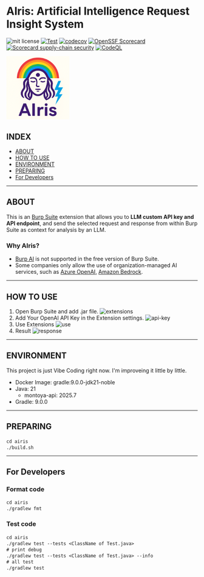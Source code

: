 # AIris: Artificial Intelligence Request Insight System

![mit license](https://img.shields.io/github/license/RyosukeDTomita/airis)
[![Test](https://github.com/RyosukeDTomita/airis-burp-extensions/actions/workflows/test-coverage.yml/badge.svg)](https://github.com/RyosukeDTomita/airis-burp-extensions/actions/workflows/test-coverage.yml)
[![codecov](https://codecov.io/gh/RyosukeDTomita/airis-burp-extensions/branch/main/graph/badge.svg)](https://codecov.io/gh/RyosukeDTomita/airis-burp-extensions)
[![OpenSSF Scorecard](https://api.securityscorecards.dev/projects/github.com/RyosukeDTomita/airis-burp-extensions/badge)](https://securityscorecards.dev/viewer/?uri=github.com/RyosukeDTomita/airis-burp-extensions)
[![Scorecard supply-chain security](https://github.com/RyosukeDTomita/airis-burp-extensions/actions/workflows/scorecard.yml/badge.svg)](https://github.com/RyosukeDTomita/airis-burp-extensions/actions/workflows/scorecard.yml)
[![CodeQL](https://github.com/RyosukeDTomita/airis-burp-extensions/actions/workflows/codeql.yml/badge.svg)](https://github.com/RyosukeDTomita/airis-burp-extensions/actions/workflows/codeql.yml)

<img src="./assets/airis_icon_thunder.png" width="33%" height="33%" alt="AIris">

## INDEX

- [ABOUT](#about)
- [HOW TO USE](#how-to-use)
- [ENVIRONMENT](#environment)
- [PREPARING](#preparing)
- [For Developers](#for-developers)

---

## ABOUT

This is an [Burp Suite](https://portswigger.net/burp) extension that allows you to **LLM custom API key and API endpoint**, and send the selected request and response from within Burp Suite as context for analysis by an LLM.

### Why AIris?

- [Burp AI](https://portswigger.net/burp/ai) is not supported in the free version of Burp Suite.
- Some companies only allow the use of organization-managed AI services, such as [Azure OpenAI](https://learn.microsoft.com/ja-jp/azure/ai-foundry/openai/overview), [Amazon Bedrock](https://aws.amazon.com/jp/bedrock/).

---

## HOW TO USE

1. Open Burp Suite and add .jar file.
    ![extensions](./assets/add_extensions.png)
2. Add Your OpenAI API Key in the Extension settings.
    ![api-key](./assets/settings.png)
3. Use Extensions
    ![use](./assets/example.png)
4. Result
    ![response](./assets/example2.png)

---

## ENVIRONMENT

This project is just Vibe Coding right now.
I'm improveing it little by little.

- Docker Image: gradle:9.0.0-jdk21-noble
- Java: 21
  - montoya-api: 2025.7
- Gradle: 9.0.0

---

## PREPARING

```shell
cd airis
./build.sh
```

---

## For Developers

### Format code

```shell
cd airis
./gradlew fmt
```

### Test code

```shell
cd airis
./gradlew test --tests <ClassName of Test.java>
# print debug
./gradlew test --tests <ClassName of Test.java> --info
# all test
./gradlew test
```
